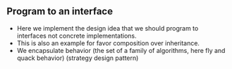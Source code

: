 ## Program to an interface
- Here we implement the design idea that we should program to interfaces not concrete implementations.
- This is also an example for favor composition over inheritance.
- We encapsulate behavior (the set of a family of algorithms, here fly and quack behavior) (strategy design pattern)